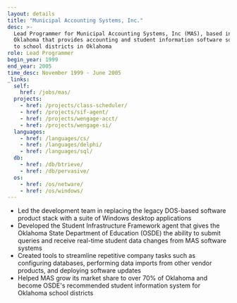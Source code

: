 ```yaml
---
layout: details
title: "Municipal Accounting Systems, Inc."
desc: >-
  Lead Programmer for Municipal Accounting Systems, Inc (MAS), based in Shawnee,
  Oklahoma that provides accounting and student information software solutions
  to school districts in Oklahoma
role: Lead Programmer
begin_year: 1999
end_year: 2005
time_desc: November 1999 - June 2005
_links:
  self:
    href: /jobs/mas/
  projects:
    - href: /projects/class-scheduler/
    - href: /projects/sif-agent/
    - href: /projects/wengage-acct/
    - href: /projects/wengage-si/
  languages:
    - href: /languages/cs/
    - href: /languages/delphi/
    - href: /languages/sql/
  db:
    - href: /db/btrieve/
    - href: /db/pervasive/
  os:
    - href: /os/netware/
    - href: /os/windows/
---
```


- Led the development team in replacing the legacy DOS-based software product stack with a suite of Windows desktop applications
- Developed the Student Infrastructure Framework agent that gives the Oklahoma State Department of Education (OSDE) the ability to submit queries and receive real-time student data changes from MAS software systems
- Created tools to streamline repetitive company tasks such as configuring databases, performing data imports from other vendor products, and deploying software updates
- Helped MAS grow its market share to over 70% of Oklahoma and become OSDE's recommended student information system for Oklahoma school districts
